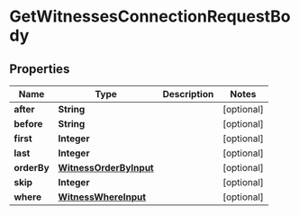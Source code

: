 

# GetWitnessesConnectionRequestBody


## Properties

Name | Type | Description | Notes
------------ | ------------- | ------------- | -------------
**after** | **String** |  |  [optional]
**before** | **String** |  |  [optional]
**first** | **Integer** |  |  [optional]
**last** | **Integer** |  |  [optional]
**orderBy** | [**WitnessOrderByInput**](WitnessOrderByInput.md) |  |  [optional]
**skip** | **Integer** |  |  [optional]
**where** | [**WitnessWhereInput**](WitnessWhereInput.md) |  |  [optional]




